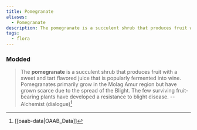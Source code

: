 ```yaml
---
title: Pomegranate
aliases:
  - Pomegranate
description: The pomegranate is a succulent shrub that produces fruit with a sweet and tart flavored juice that is popularly fermented into wine.
tags:
  - flora
---
```

### Modded
> The **pomegranate** is a succulent shrub that produces fruit with a sweet and tart flavored juice that is popularly fermented into wine. Pomegranates primarily grow in the Molag Amur region but have grown scarce due to the spread of the Blight. The few surviving fruit-bearing plants have developed a resistance to blight disease.
> -- Alchemist (dialogue)[^1]

[^1]: [[oaab-data|OAAB_Data]]